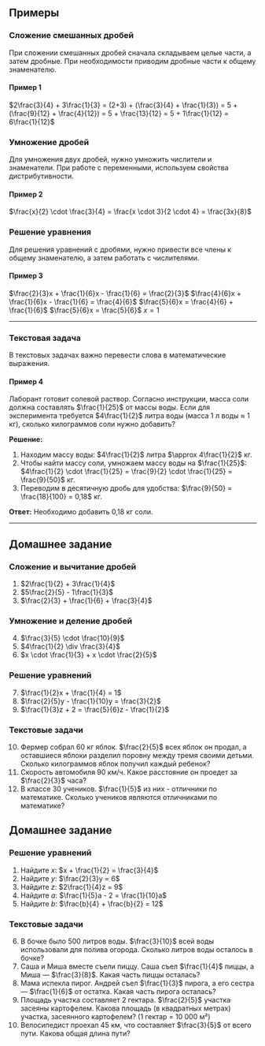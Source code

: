 ## Примеры

### Сложение смешанных дробей

При сложении смешанных дробей сначала складываем целые части, а затем дробные. При необходимости приводим дробные части к общему знаменателю.

#### Пример 1

$2\frac{3}{4} + 3\frac{1}{3} = (2+3) + (\frac{3}{4} + \frac{1}{3}) = 5 + (\frac{9}{12} + \frac{4}{12}) = 5 + \frac{13}{12} = 5 + 1\frac{1}{12} = 6\frac{1}{12}$

### Умножение дробей

Для умножения двух дробей, нужно умножить числители и знаменатели. При работе с переменными, используем свойства дистрибутивности.

#### Пример 2

$\frac{x}{2} \cdot \frac{3}{4} = \frac{x \cdot 3}{2 \cdot 4} = \frac{3x}{8}$

### Решение уравнения

Для решения уравнений с дробями, нужно привести все члены к общему знаменателю, а затем работать с числителями.

#### Пример 3

$\frac{2}{3}x + \frac{1}{6}x - \frac{1}{6} = \frac{2}{3}$
$\frac{4}{6}x + \frac{1}{6}x - \frac{1}{6} = \frac{4}{6}$
$\frac{5}{6}x = \frac{4}{6} + \frac{1}{6}$
$\frac{5}{6}x = \frac{5}{6}$
$x = 1$

---

### Текстовая задача

В текстовых задачах важно перевести слова в математические выражения.

#### Пример 4

Лаборант готовит солевой раствор. Согласно инструкции, масса соли должна составлять $\frac{1}{25}$ от массы воды. Если для эксперимента требуется $4\frac{1}{2}$ литра воды (масса 1 л воды $\approx$ 1 кг), сколько килограммов соли нужно добавить?

**Решение:**

1. Находим массу воды: $4\frac{1}{2}$ литра $\approx 4\frac{1}{2}$ кг.
2. Чтобы найти массу соли, умножаем массу воды на $\frac{1}{25}$:
   $4\frac{1}{2} \cdot \frac{1}{25} = \frac{9}{2} \cdot \frac{1}{25} = \frac{9}{50}$ кг.
3. Переводим в десятичную дробь для удобства: $\frac{9}{50} = \frac{18}{100} = 0,18$ кг.

**Ответ:** Необходимо добавить 0,18 кг соли.

---

## Домашнее задание

### Сложение и вычитание дробей

1. $2\frac{1}{2} + 3\frac{1}{4}$
2. $5\frac{2}{5} - 1\frac{1}{3}$
3. $\frac{2}{3} + \frac{1}{6} + \frac{3}{4}$

### Умножение и деление дробей

4. $\frac{3}{5} \cdot \frac{10}{9}$
5. $4\frac{1}{2} \div \frac{3}{4}$
6. $x \cdot \frac{1}{3} + x \cdot \frac{2}{5}$

### Решение уравнений

7. $\frac{1}{2}x + \frac{1}{4} = 1$
8. $\frac{2}{5}y - \frac{1}{10}y = \frac{3}{2}$
9. $\frac{1}{3}z + 2 = \frac{5}{6}z - \frac{1}{2}$

### Текстовые задачи

10. Фермер собрал 60 кг яблок. $\frac{2}{5}$ всех яблок он продал, а оставшиеся яблоки разделил поровну между тремя своими детьми. Сколько килограммов яблок получил каждый ребенок?
11. Скорость автомобиля 90 км/ч. Какое расстояние он проедет за $\frac{2}{3}$ часа?
12. В классе 30 учеников. $\frac{1}{5}$ из них - отличники по математике. Сколько учеников являются отличниками по математике?

## Домашнее задание

### Решение уравнений

1.  Найдите $x$: $x + \frac{1}{2} = \frac{3}{4}$
2.  Найдите $y$: $\frac{2}{3}y = 6$
3.  Найдите $z$: $2\frac{1}{4}z = 9$
4.  Найдите $a$: $\frac{1}{5}a - 2 = \frac{1}{10}a$
5.  Найдите $b$: $\frac{b}{4} + \frac{b}{2} = 12$

### Текстовые задачи

6.  В бочке было 500 литров воды. $\frac{3}{10}$ всей воды использовали для полива огорода. Сколько литров воды осталось в бочке?
7.  Саша и Миша вместе съели пиццу. Саша съел $\frac{1}{4}$ пиццы, а Миша — $\frac{3}{8}$. Какая часть пиццы осталась?
8.  Мама испекла пирог. Андрей съел $\frac{1}{3}$ пирога, а его сестра — $\frac{1}{6}$ от остатка. Какая часть пирога осталась?
9.  Площадь участка составляет 2 гектара. $\frac{2}{5}$ участка засеяны картофелем. Какова площадь (в квадратных метрах) участка, засеянного картофелем? (1 гектар = 10 000 м²)
10. Велосипедист проехал 45 км, что составляет $\frac{3}{5}$ от всего пути. Какова общая длина пути?
